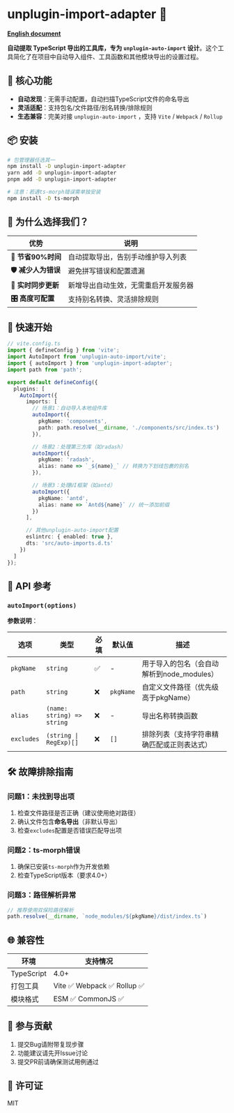 # unplugin-import-adapter 🚀

**[English document](https://github.com/JsonLee12138/unplugin-import-adapter/blob/main/README.en.md)**

**自动提取 TypeScript 导出的工具库，专为 `unplugin-auto-import` 设计**。这个工具简化了在项目中自动导入组件、工具函数和其他模块导出的设置过程。


## 🌟 核心功能

- **自动发现**：无需手动配置，自动扫描TypeScript文件的命名导出
- **灵活适配**：支持包名/文件路径/别名转换/排除规则
- **生态兼容**：完美对接 `unplugin-auto-import` ，支持  `Vite` / `Webpack` / `Rollup`


## 📦 安装

```bash
# 包管理器任选其一
npm install -D unplugin-import-adapter
yarn add -D unplugin-import-adapter
pnpm add -D unplugin-import-adapter

# 注意：若遇ts-morph错误需单独安装
npm install -D ts-morph
```


## 🤔 为什么选择我们？

| 优势               | 说明                                 |
| ------------------ | ------------------------------------ |
| **🚀 节省90%时间**  | 自动提取导出，告别手动维护导入列表   |
| **🛡️ 减少人为错误** | 避免拼写错误和配置遗漏               |
| **🔄 实时同步更新** | 新增导出自动生效，无需重启开发服务器 |
| **🎛️ 高度可配置**   | 支持别名转换、灵活排除规则           |


## 🚦 快速开始

```typescript
// vite.config.ts
import { defineConfig } from 'vite';
import AutoImport from 'unplugin-auto-import/vite';
import { autoImport } from 'unplugin-import-adapter';
import path from 'path';

export default defineConfig({
  plugins: [
    AutoImport({
      imports: [
        // 场景1：自动导入本地组件库
        autoImport({
          pkgName: 'components',
          path: path.resolve(__dirname, './components/src/index.ts')
        }),

        // 场景2：处理第三方库（如radash）
        autoImport({
          pkgName: 'radash',
          alias: name => `_${name}_` // 转换为下划线包裹的别名
        }),

        // 场景3：处理UI框架（如antd）
        autoImport({
          pkgName: 'antd',
          alias: name => `Antd${name}` // 统一添加前缀
        })
      ],

      // 其他unplugin-auto-import配置
      eslintrc: { enabled: true },
      dts: 'src/auto-imports.d.ts'
    })
  ]
});
```


## 📖 API 参考

### `autoImport(options)`

**参数说明**：

| 选项       | 类型                       | 必填 | 默认值    | 描述                                       |
| ---------- | -------------------------- | ---- | --------- | ------------------------------------------ |
| `pkgName`  | `string`                   | ✅    | -         | 用于导入的包名（会自动解析到node_modules） |
| `path`     | `string`                   | ❌    | `pkgName` | 自定义文件路径（优先级高于pkgName）        |
| `alias`    | `(name: string) => string` | ❌    | -         | 导出名称转换函数                           |
| `excludes` | `(string \| RegExp)[]`     | ❌    | `[]`      | 排除列表（支持字符串精确匹配或正则表达式） |


## 🛠 故障排除指南

### 问题1：未找到导出项

1. 检查文件路径是否正确（建议使用绝对路径）
2. 确认文件包含**命名导出**（非默认导出）
3. 检查`excludes`配置是否错误匹配导出项

### 问题2：ts-morph错误

1. 确保已安装`ts-morph`作为开发依赖
2. 检查TypeScript版本（要求4.0+）

### 问题3：路径解析异常

```typescript
// 推荐使用双保险路径解析
path.resolve(__dirname, `node_modules/${pkgName}/dist/index.ts`)
```


## 🌐 兼容性

| 环境       | 支持情况                    |
| ---------- | --------------------------- |
| TypeScript | 4.0+                        |
| 打包工具   | Vite ✅  Webpack ✅  Rollup ✅ |
| 模块格式   | ESM ✅  CommonJS ✅           |


## 🤝 参与贡献

1. 提交Bug请附带复现步骤
2. 功能建议请先开Issue讨论
3. 提交PR前请确保测试用例通过


## 📄 许可证

MIT
